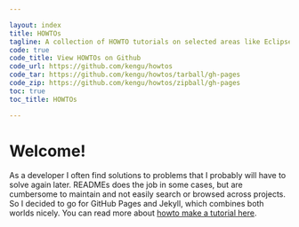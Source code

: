 ```yaml
---

layout: index
title: HOWTOs
tagline: A collection of HOWTO tutorials on selected areas like Eclipse, Linux and GitHub
code: true
code_title: View HOWTOs on Github
code_url: https://github.com/kengu/howtos
code_tar: https://github.com/kengu/howtos/tarball/gh-pages
code_zip: https://github.com/kengu/howtos/zipball/gh-pages
toc: true
toc_title: HOWTOs

---
```


Welcome!
========


As a developer I often find solutions to problems that I probably will have to solve again 
later. READMEs does the job in some cases, but are cumbersome to maintain and not easily 
search or browsed across projects. So I decided to go for GitHub Pages and Jekyll, which 
combines both worlds nicely. You can read more about [howto make a tutorial here](index.html).